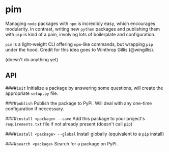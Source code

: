 # pim

Managing `node` packages with `npm` is incredibly easy, which encourages modularity. In contrast, writing new `python` packages and publishing them with `pip` is kind of a pain, involving lots of boilerplate and configuration. 

`pim` is a light-weight CLI offering `npm`-like commands, but wrapping `pip` under the hood. Credit for this idea goes to Winthrop Gillis (@wingillis).

(doesn't do anything yet)

## API

####`init`
Initialize a package by answering some questions, will create the appropriate `setup.py` file.

####`publish`
Publish the package to PyPi. Will deal with any one-time configuration if neccessary.

####`install <package> --save`
Add this package to your project's `requirements.txt` file if not already present (doesn't call `pip`)

####`install <package> --global`
Install globally (equivalent to a `pip` install)

####`search <package>`
Search for a package on PyPi.
